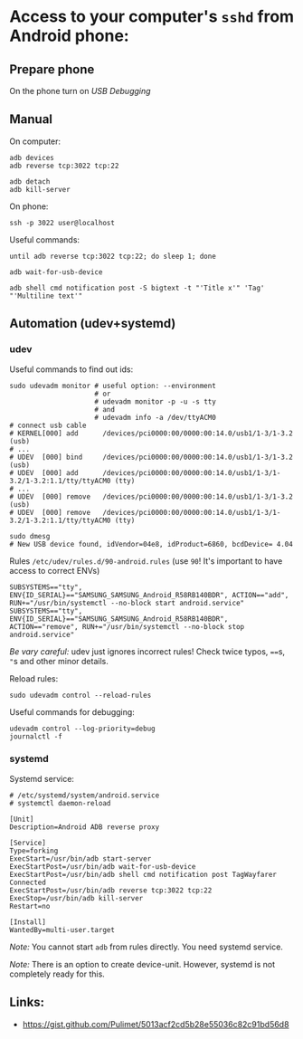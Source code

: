 # Access to your computer's `sshd` from Android phone:

## Prepare phone

On the phone turn on *USB Debugging*

## Manual

On computer:

    adb devices
    adb reverse tcp:3022 tcp:22

    adb detach
    adb kill-server

On phone:

    ssh -p 3022 user@localhost

Useful commands:

    until adb reverse tcp:3022 tcp:22; do sleep 1; done

    adb wait-for-usb-device

    adb shell cmd notification post -S bigtext -t "'Title x'" 'Tag' "'Multiline text'"

## Automation (udev+systemd)

### udev

Useful commands to find out ids:

    sudo udevadm monitor # useful option: --environment
                         # or
                         # udevadm monitor -p -u -s tty
                         # and
                         # udevadm info -a /dev/ttyACM0
    # connect usb cable
    # KERNEL[000] add      /devices/pci0000:00/0000:00:14.0/usb1/1-3/1-3.2 (usb)
    # ...
    # UDEV  [000] bind     /devices/pci0000:00/0000:00:14.0/usb1/1-3/1-3.2 (usb)
    # UDEV  [000] add      /devices/pci0000:00/0000:00:14.0/usb1/1-3/1-3.2/1-3.2:1.1/tty/ttyACM0 (tty)
    # ...
    # UDEV  [000] remove   /devices/pci0000:00/0000:00:14.0/usb1/1-3/1-3.2 (usb)
    # UDEV  [000] remove   /devices/pci0000:00/0000:00:14.0/usb1/1-3/1-3.2/1-3.2:1.1/tty/ttyACM0 (tty)

    sudo dmesg
    # New USB device found, idVendor=04e8, idProduct=6860, bcdDevice= 4.04

Rules `/etc/udev/rules.d/90-android.rules` (use `90`! It's important to have access to correct ENVs)

    SUBSYSTEMS=="tty", ENV{ID_SERIAL}=="SAMSUNG_SAMSUNG_Android_R58RB140BDR", ACTION=="add", RUN+="/usr/bin/systemctl --no-block start android.service"
    SUBSYSTEMS=="tty", ENV{ID_SERIAL}=="SAMSUNG_SAMSUNG_Android_R58RB140BDR", ACTION=="remove", RUN+="/usr/bin/systemctl --no-block stop android.service"

*Be vary careful:* udev just ignores incorrect rules! Check twice typos, `==`s, `"`s and other minor details.

Reload rules:

    sudo udevadm control --reload-rules

Useful commands for debugging:

    udevadm control --log-priority=debug
    journalctl -f

### systemd

Systemd service:

    # /etc/systemd/system/android.service
    # systemctl daemon-reload

    [Unit]
    Description=Android ADB reverse proxy

    [Service]
    Type=forking
    ExecStart=/usr/bin/adb start-server
    ExecStartPost=/usr/bin/adb wait-for-usb-device
    ExecStartPost=/usr/bin/adb shell cmd notification post TagWayfarer Connected
    ExecStartPost=/usr/bin/adb reverse tcp:3022 tcp:22
    ExecStop=/usr/bin/adb kill-server
    Restart=no

    [Install]
    WantedBy=multi-user.target

*Note:* You cannot start `adb` from rules directly. You need systemd service.

*Note:* There is an option to create device-unit. However, systemd is not completely ready for this.

## Links:

- <https://gist.github.com/Pulimet/5013acf2cd5b28e55036c82c91bd56d8>

<!-- ::: vi: set ft=markdown ::: -->
